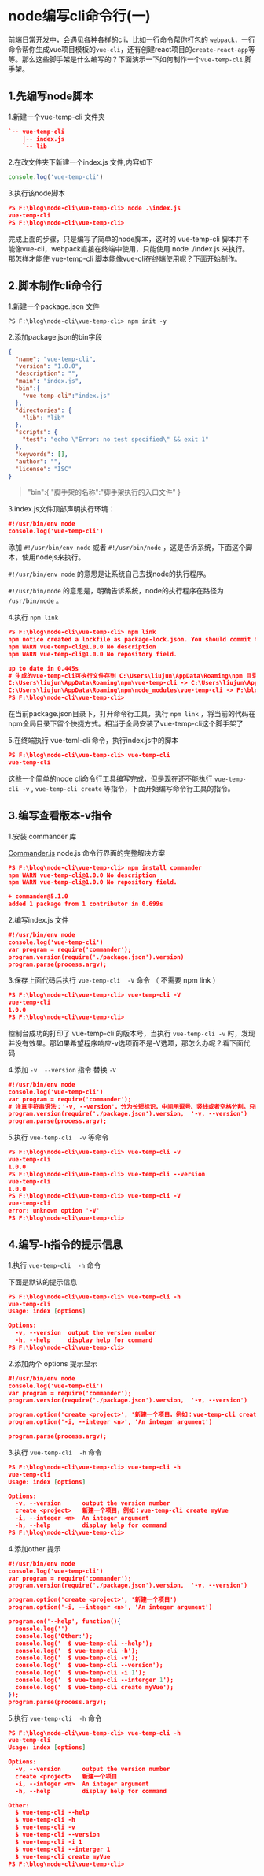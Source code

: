 # node编写cli命令行(一)

前端日常开发中，会遇见各种各样的cli，比如一行命令帮你打包的 `webpack`，一行命令帮你生成vue项目模板的`vue-cli`，还有创建react项目的`create-react-app`等等。那么这些脚手架是什么编写的？下面演示一下如何制作一个`vue-temp-cli` 脚手架。

## 1.先编写node脚本

1.新建一个vue-temp-cli 文件夹

```json
`-- vue-temp-cli
    |-- index.js
    `-- lib
```

2.在改文件夹下新建一个index.js 文件,内容如下

```js
console.log('vue-temp-cli')
```

3.执行该node脚本

```json
PS F:\blog\node-cli\vue-temp-cli> node .\index.js
vue-temp-cli
PS F:\blog\node-cli\vue-temp-cli> 
```

完成上面的步骤，只是编写了简单的node脚本，这时的 vue-temp-cli 脚本并不能像vue-cli，webpack直接在终端中使用，只能使用 node ./index.js 来执行。 那怎样才能使 vue-temp-cli 脚本能像vue-cli在终端使用呢？下面开始制作。

## 2.脚本制作cli命令行

1.新建一个package.json 文件

```
PS F:\blog\node-cli\vue-temp-cli> npm init -y
```



2.添加package.json的bin字段

```json
{
  "name": "vue-temp-cli",
  "version": "1.0.0",
  "description": "",
  "main": "index.js",
  "bin":{
    "vue-temp-cli":"index.js"
  },
  "directories": {
    "lib": "lib"
  },
  "scripts": {
    "test": "echo \"Error: no test specified\" && exit 1"
  },
  "keywords": [],
  "author": "",
  "license": "ISC"
}

```

> "bin":{
>     "脚手架的名称":"脚手架执行的入口文件"
>   }

3.index.js文件顶部声明执行环境：

```json
#!/usr/bin/env node
console.log('vue-temp-cli')
```



添加 `#!/usr/bin/env node` 或者 `#!/usr/bin/node` ，这是告诉系统，下面这个脚本，使用nodejs来执行。

`#!/usr/bin/env node` 的意思是让系统自己去找node的执行程序。

`#!/usr/bin/node` 的意思是，明确告诉系统，node的执行程序在路径为 `/usr/bin/node` 。



4.执行 `npm link` 

```json
PS F:\blog\node-cli\vue-temp-cli> npm link
npm notice created a lockfile as package-lock.json. You should commit this file.
npm WARN vue-temp-cli@1.0.0 No description
npm WARN vue-temp-cli@1.0.0 No repository field.

up to date in 0.445s
# 生成的vue-temp-cli可执行文件存到 C:\Users\liujun\AppData\Roaming\npm 目录下
C:\Users\liujun\AppData\Roaming\npm\vue-temp-cli -> C:\Users\liujun\AppData\Roaming\npm\node_modules\vue-temp-cli\index.js
C:\Users\liujun\AppData\Roaming\npm\node_modules\vue-temp-cli -> F:\blog\node-cli\vue-temp-cli
PS F:\blog\node-cli\vue-temp-cli>  
```

在当前package.json目录下，打开命令行工具，执行 `npm link` ，将当前的代码在npm全局目录下留个快捷方式。相当于全局安装了vue-temp-cli这个脚手架了



5.在终端执行 vue-teml-cli 命令，执行index.js中的脚本

```json
PS F:\blog\node-cli\vue-temp-cli> vue-temp-cli
vue-temp-cli
```

这些一个简单的node cli命令行工具编写完成，但是现在还不能执行 `vue-temp-cli -v`  , `vue-temp-cli create` 等指令，下面开始编写命令行工具的指令。



## 3.编写查看版本-v指令

1.安装 commander 库

[Commander.js](https://github.com/tj/commander.js) node.js 命令行界面的完整解决方案

```json
PS F:\blog\node-cli\vue-temp-cli> npm install commander
npm WARN vue-temp-cli@1.0.0 No description
npm WARN vue-temp-cli@1.0.0 No repository field.

+ commander@5.1.0
added 1 package from 1 contributor in 0.699s
```

2.编写index.js 文件

```json
#!/usr/bin/env node
console.log('vue-temp-cli')
var program = require('commander');
program.version(require('./package.json').version)
program.parse(process.argv);
```



3.保存上面代码后执行 `vue-temp-cli  -V` 命令 （ 不需要 npm link ）

```json
PS F:\blog\node-cli\vue-temp-cli> vue-temp-cli -V
vue-temp-cli
1.0.0
PS F:\blog\node-cli\vue-temp-cli> 
```

控制台成功的打印了 vue-temp-cli  的版本号，当执行 `vue-temp-cli -v` 时，发现并没有效果。那如果希望程序响应-v选项而不是-V选项，那怎么办呢？看下面代码



4.添加 `-v  --version` 指令 替换 `-V`

```json
#!/usr/bin/env node
console.log('vue-temp-cli')
var program = require('commander');
# 注意字符串语法：'-v, --version'，分为长短标识，中间用逗号、竖线或者空格分割。只能有长短标识
program.version(require('./package.json').version,  '-v, --version')
program.parse(process.argv);
```



5.执行 `vue-temp-cli  -v` 等命令

```json
PS F:\blog\node-cli\vue-temp-cli> vue-temp-cli -v       
vue-temp-cli
1.0.0
PS F:\blog\node-cli\vue-temp-cli> vue-temp-cli --version
vue-temp-cli
1.0.0
PS F:\blog\node-cli\vue-temp-cli> vue-temp-cli -V       
vue-temp-cli
error: unknown option '-V'
PS F:\blog\node-cli\vue-temp-cli> 
```



## 4.编写-h指令的提示信息

1.执行 `vue-temp-cli  -h` 命令

下面是默认的提示信息

```json
PS F:\blog\node-cli\vue-temp-cli> vue-temp-cli -h
vue-temp-cli
Usage: index [options]

Options:
  -v, --version  output the version number
  -h, --help     display help for command
PS F:\blog\node-cli\vue-temp-cli>
```



2.添加两个 options 提示显示

```json
#!/usr/bin/env node
console.log('vue-temp-cli')
var program = require('commander');
program.version(require('./package.json').version,  '-v, --version')

program.option('create <project>', '新建一个项目，例如：vue-temp-cli create myVue')
program.option('-i, --integer <n>', 'An integer argument')

program.parse(process.argv);
```



3.执行 `vue-temp-cli  -h` 命令

```json
PS F:\blog\node-cli\vue-temp-cli> vue-temp-cli -h  
vue-temp-cli
Usage: index [options]

Options:
  -v, --version      output the version number
  create <project>   新建一个项目，例如：vue-temp-cli create myVue
  -i, --integer <n>  An integer argument
  -h, --help         display help for command
PS F:\blog\node-cli\vue-temp-cli>
```



4.添加other 提示

```json
#!/usr/bin/env node
console.log('vue-temp-cli')
var program = require('commander');
program.version(require('./package.json').version,  '-v, --version')

program.option('create <project>', '新建一个项目')
program.option('-i, --integer <n>', 'An integer argument')

program.on('--help', function(){
  console.log('')
  console.log('Other:');
  console.log('  $ vue-temp-cli --help');
  console.log('  $ vue-temp-cli -h');
  console.log('  $ vue-temp-cli -v');
  console.log('  $ vue-temp-cli --version');
  console.log('  $ vue-temp-cli -i 1');
  console.log('  $ vue-temp-cli --interger 1');
  console.log('  $ vue-temp-cli create myVue');
});
program.parse(process.argv);
```



5.执行 `vue-temp-cli  -h` 命令

```json
PS F:\blog\node-cli\vue-temp-cli> vue-temp-cli -h
vue-temp-cli
Usage: index [options]

Options:
  -v, --version      output the version number
  create <project>   新建一个项目
  -i, --integer <n>  An integer argument
  -h, --help         display help for command

Other:
  $ vue-temp-cli --help
  $ vue-temp-cli -h
  $ vue-temp-cli -v
  $ vue-temp-cli --version
  $ vue-temp-cli -i 1
  $ vue-temp-cli --interger 1
  $ vue-temp-cli create myVue
PS F:\blog\node-cli\vue-temp-cli>
```













